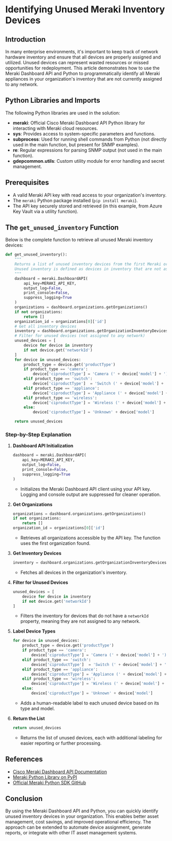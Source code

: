 # Identifying Unused Meraki Inventory Devices

## Introduction

In many enterprise environments, it's important to keep track of network hardware inventory and ensure that all devices are properly assigned and utilized. Unused devices can represent wasted resources or missed opportunities for redeployment. This article demonstrates how to use the Meraki Dashboard API and Python to programmatically identify all Meraki appliances in your organization's inventory that are not currently assigned to any network.

## Python Libraries and Imports

The following Python libraries are used in the solution:

- **meraki**: Official Cisco Meraki Dashboard API Python library for interacting with Meraki cloud resources.
- **sys**: Provides access to system-specific parameters and functions.
- **subprocess**: Used for running shell commands from Python (not directly used in the main function, but present for SNMP examples).
- **re**: Regular expressions for parsing SNMP output (not used in the main function).
- **gdepcommon.utils**: Custom utility module for error handling and secret management.

## Prerequisites

- A valid Meraki API key with read access to your organization's inventory.
- The `meraki` Python package installed (`pip install meraki`).
- The API key securely stored and retrieved (in this example, from Azure Key Vault via a utility function).

## The `get_unused_inventory` Function

Below is the complete function to retrieve all unused Meraki inventory devices:

```python
def get_unused_inventory():
    """
    Returns a list of unused inventory devices from the first Meraki organization.
    Unused inventory is defined as devices in inventory that are not assigned to any network.
    """
    dashboard = meraki.DashboardAPI(
        api_key=MERAKI_API_KEY,
        output_log=False,
        print_console=False,
        suppress_logging=True
    )
    organizations = dashboard.organizations.getOrganizations()
    if not organizations:
        return []
    organization_id = organizations[0]['id']
    # Get all inventory devices
    inventory = dashboard.organizations.getOrganizationInventoryDevices(organization_id)
    # Filter for unused devices (not assigned to any network)
    unused_devices = [
        device for device in inventory
        if not device.get('networkId')
    ]
    for device in unused_devices:
        product_type = device.get('productType')
        if product_type == 'camera':
            device['ciproductType'] = 'Camera (' + device['model'] + ')'
        elif product_type == 'switch':
            device['ciproductType']  = 'Switch (' + device['model'] + ')'
        elif product_type == 'appliance':
            device['ciproductType'] = 'Appliance (' + device['model'] + ')'
        elif product_type == 'wireless':
            device['ciproductType'] = 'Wireless (' + device['model'] + ')'
        else:
            device['ciproductType'] = 'Unknown' + device['model']

    return unused_devices
```

### Step-by-Step Explanation

1. **Dashboard API Initialization**
   ```python
   dashboard = meraki.DashboardAPI(
       api_key=MERAKI_API_KEY,
       output_log=False,
       print_console=False,
       suppress_logging=True
   )
   ```
   - Initializes the Meraki Dashboard API client using your API key. Logging and console output are suppressed for cleaner operation.

2. **Get Organizations**
   ```python
   organizations = dashboard.organizations.getOrganizations()
   if not organizations:
       return []
   organization_id = organizations[0]['id']
   ```
   - Retrieves all organizations accessible by the API key. The function uses the first organization found.

3. **Get Inventory Devices**
   ```python
   inventory = dashboard.organizations.getOrganizationInventoryDevices(organization_id)
   ```
   - Fetches all devices in the organization's inventory.

4. **Filter for Unused Devices**
   ```python
   unused_devices = [
       device for device in inventory
       if not device.get('networkId')
   ]
   ```
   - Filters the inventory for devices that do not have a `networkId` property, meaning they are not assigned to any network.

5. **Label Device Types**
   ```python
   for device in unused_devices:
       product_type = device.get('productType')
       if product_type == 'camera':
           device['ciproductType'] = 'Camera (' + device['model'] + ')'
       elif product_type == 'switch':
           device['ciproductType']  = 'Switch (' + device['model'] + ')'
       elif product_type == 'appliance':
           device['ciproductType'] = 'Appliance (' + device['model'] + ')'
       elif product_type == 'wireless':
           device['ciproductType'] = 'Wireless (' + device['model'] + ')'
       else:
           device['ciproductType'] = 'Unknown' + device['model']
   ```
   - Adds a human-readable label to each unused device based on its type and model.

6. **Return the List**
   ```python
   return unused_devices
   ```
   - Returns the list of unused devices, each with additional labeling for easier reporting or further processing.

## References

- [Cisco Meraki Dashboard API Documentation](https://developer.cisco.com/meraki/api-v1/)
- [Meraki Python Library on PyPI](https://pypi.org/project/meraki/)
- [Official Meraki Python SDK GitHub](https://github.com/meraki/dashboard-api-python/)

## Conclusion

By using the Meraki Dashboard API and Python, you can quickly identify unused inventory devices in your organization. This enables better asset management, cost savings, and improved operational efficiency. The approach can be extended to automate device assignment, generate reports, or integrate with other IT asset management systems.
